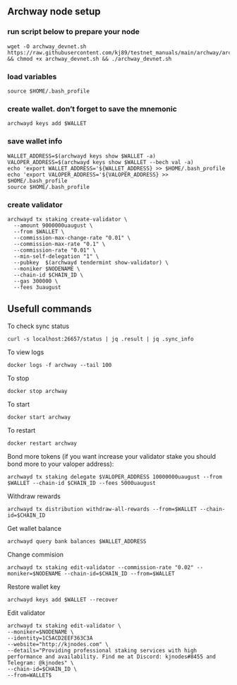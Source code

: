 ## Archway node setup

### run script below to prepare your node
```
wget -O archway_devnet.sh https://raw.githubusercontent.com/kj89/testnet_manuals/main/archway/archway_devnet.sh && chmod +x archway_devnet.sh && ./archway_devnet.sh
```

### load variables
```
source $HOME/.bash_profile
```

### create wallet. don’t forget to save the mnemonic
```
archwayd keys add $WALLET
```

### save wallet info
```
WALLET_ADDRESS=$(archwayd keys show $WALLET -a)
VALOPER_ADDRESS=$(archwayd keys show $WALLET --bech val -a)
echo 'export WALLET_ADDRESS='${WALLET_ADDRESS} >> $HOME/.bash_profile
echo 'export VALOPER_ADDRESS='${VALOPER_ADDRESS} >> $HOME/.bash_profile
source $HOME/.bash_profile
```

### create validator
```
archwayd tx staking create-validator \
  --amount 9000000uaugust \
  --from $WALLET \
  --commission-max-change-rate "0.01" \
  --commission-max-rate "0.1" \
  --commission-rate "0.01" \
  --min-self-delegation "1" \
  --pubkey  $(archwayd tendermint show-validator) \
  --moniker $NODENAME \
  --chain-id $CHAIN_ID \
  --gas 300000 \
  --fees 3uaugust
```

## Usefull commands
To check sync status
```
curl -s localhost:26657/status | jq .result | jq .sync_info
```

To view logs
```
docker logs -f archway --tail 100
```

To stop
```
docker stop archway
```

To start
```
docker start archway
```

To restart
```
docker restart archway
```

Bond more tokens (if you want increase your validator stake you should bond more to your valoper address):
```
archwayd tx staking delegate $VALOPER_ADDRESS 10000000uaugust --from $WALLET --chain-id $CHAIN_ID --fees 5000uaugust
```

Withdraw rewards
```
archwayd tx distribution withdraw-all-rewards --from=$WALLET --chain-id=$CHAIN_ID
```

Get wallet balance
```
archwayd query bank balances $WALLET_ADDRESS
```

Change commision
```
archwayd tx staking edit-validator --commission-rate "0.02" --moniker=$NODENAME --chain-id=$CHAIN_ID --from=$WALLET
```

Restore wallet key
```
archwayd keys add $WALLET --recover
```

Edit validator
```
archwayd tx staking edit-validator \
--moniker=$NODENAME \
--identity=1C5ACD2EEF363C3A
--website="http://kjnodes.com" \
--details="Providing professional staking services with high performance and availability. Find me at Discord: kjnodes#8455 and Telegram: @kjnodes" \
--chain-id=$CHAIN_ID \
--from=WALLET$
```
